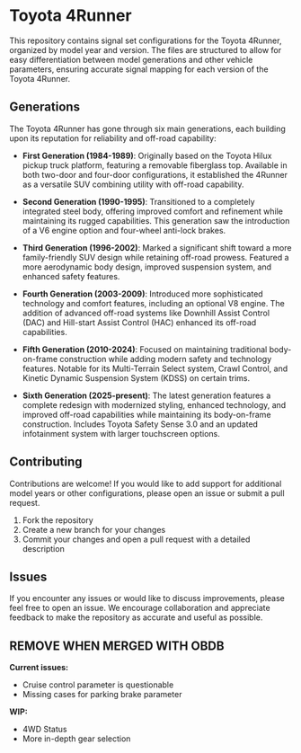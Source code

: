 # Toyota 4Runner

This repository contains signal set configurations for the Toyota 4Runner, organized by model year and version. The files are structured to allow for easy differentiation between model generations and other vehicle parameters, ensuring accurate signal mapping for each version of the Toyota 4Runner.

## Generations

The Toyota 4Runner has gone through six main generations, each building upon its reputation for reliability and off-road capability:

- **First Generation (1984-1989)**: Originally based on the Toyota Hilux pickup truck platform, featuring a removable fiberglass top. Available in both two-door and four-door configurations, it established the 4Runner as a versatile SUV combining utility with off-road capability.

- **Second Generation (1990-1995)**: Transitioned to a completely integrated steel body, offering improved comfort and refinement while maintaining its rugged capabilities. This generation saw the introduction of a V6 engine option and four-wheel anti-lock brakes.

- **Third Generation (1996-2002)**: Marked a significant shift toward a more family-friendly SUV design while retaining off-road prowess. Featured a more aerodynamic body design, improved suspension system, and enhanced safety features.

- **Fourth Generation (2003-2009)**: Introduced more sophisticated technology and comfort features, including an optional V8 engine. The addition of advanced off-road systems like Downhill Assist Control (DAC) and Hill-start Assist Control (HAC) enhanced its off-road capabilities.

- **Fifth Generation (2010-2024)**: Focused on maintaining traditional body-on-frame construction while adding modern safety and technology features. Notable for its Multi-Terrain Select system, Crawl Control, and Kinetic Dynamic Suspension System (KDSS) on certain trims.

- **Sixth Generation (2025-present)**: The latest generation features a complete redesign with modernized styling, enhanced technology, and improved off-road capabilities while maintaining its body-on-frame construction. Includes Toyota Safety Sense 3.0 and an updated infotainment system with larger touchscreen options.

## Contributing

Contributions are welcome! If you would like to add support for additional model years or other configurations, please open an issue or submit a pull request.

1. Fork the repository
2. Create a new branch for your changes
3. Commit your changes and open a pull request with a detailed description

## Issues

If you encounter any issues or would like to discuss improvements, please feel free to open an issue. We encourage collaboration and appreciate feedback to make the repository as accurate and useful as possible.

## REMOVE WHEN MERGED WITH OBDB
**Current issues:**
- Cruise control parameter is questionable
- Missing cases for parking brake parameter

**WIP:**
- 4WD Status
- More in-depth gear selection